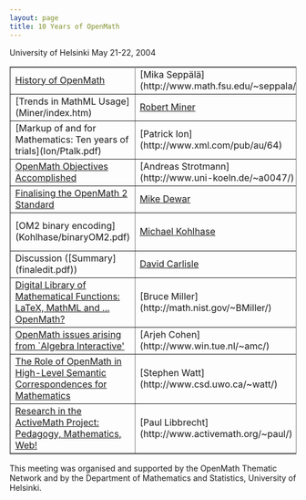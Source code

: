 ```yaml
---
layout: page
title: 10 Years of OpenMath
---
```


University of Helsinki
May 21-22, 2004






<table border="3mm" cellspacing="10" cellpadding="10" rules="all" frame="box"
       width="100%" summary="Presentations in PDF or HTML">
<COLGROUP>
<COL class="title" />
<COL class="name" />
<COL class="affiliation" />
</COLGROUP>

<tr>
<td>
<a href= "Seppala/slides.pdf">History of OpenMath</a>
</td>
<td>
[Mika Sepp&#228;l&#228;](http://www.math.fsu.edu/~seppala/)
</td>
<td> <a href=
"http://www.math.helsinki.fi/">University of Helsinki</a> and
<a href="http://www.math.fsu.edu/">Florida State
University</a>
</td>
</tr>

<tr>
<td>[Trends in MathML Usage](Miner/index.htm)</td>
<td> <a href="http://www.geomtech.com/company/press.html">Robert
Miner</a>
</td>
<td>[Design Science](http://www.dessci.com/en/)</td>
</tr>

<tr>
<td>[Markup of and for Mathematics: Ten years of trials](Ion/Ptalk.pdf) </td>
<td>
[Patrick Ion](http://www.xml.com/pub/au/64)
</td>
<td><a href=
"http://www.ams.org/">Mathematical Reviews</a>
</td>
</tr>

<tr>
<td><a href=
"Strotmann/OpenMath%20Objectives%20Accomplished.pdf">OpenMath
Objectives Accomplished</a>
</td>
<td>
[Andreas Strotmann](http://www.uni-koeln.de/~a0047/)</td>
<td>[University of Cologne](http://www.uni-koeln.de/)</td>
</tr>

<tr>
<td><a href=
"Dewar/OpenMath2-Helsinki.pdf">Finalising the OpenMath 2 Standard</a>
</td>
<td>
<a href=
"http://www.openmath.org/cocoon/openmath/index.html">Mike
Dewar</a></td>
<td>[NAG Ltd.](http://www.nag.co.uk/)</td>
</tr>

<tr>
<td>[OM2 binary encoding](Kohlhase/binaryOM2.pdf) </td>
<td> <a href="http://kwarc.info/kohlhase">Michael
Kohlhase</a></td>
<td>[IU Bremen](http://www.jacobs-university.de/)</td>
</tr>

<tr>
<td>Discussion ([Summary](finaledit.pdf))
<td>
<a href=
"http://www.dcarlisle.demon.co.uk/david/">David Carlisle</a></td>
<td>[NAG Ltd.](http://www.nag.co.uk/)</td>
</td>
</tr>

<tr>
<td> <a href="Miller/slides.pdf">Digital
Library of Mathematical Functions: LaTeX, MathML and ... OpenMath?</a>
</td>
<td>
[Bruce Miller](http://math.nist.gov/~BMiller/)</td>
<td>[NIST](http://www.nist.gov/)</td>
</tr>

<tr>
<td> <a href="Cohen/talkH.pdf">OpenMath
issues arising from `Algebra Interactive'</a>
</td>
<td>
[Arjeh Cohen](http://www.win.tue.nl/~amc/)</td>
<td><a href= "http://www.tue.nl/">TU/e</a></td>
</tr>

<tr>
<td> <a href="Watt/omrole.pdf">The Role of
OpenMath in High-Level Semantic Correspondences for Mathematics</a>
</td>
<td>
[Stephen Watt](http://www.csd.uwo.ca/~watt/)</td>
<td> [University of Western Ontario](http://www.uwo.ca/)</td>
</tr>

<tr>
<td><a href=
"Libbrecht/ActiveMath_Overview_2004.pdf">Research in the ActiveMath
Project: Pedagogy, Mathematics, Web!</a>
</td>
<td>
[Paul Libbrecht](http://www.activemath.org/~paul/)</td>
<td>[DFKI Saarbrucken](http://www.dfki.de/)</td>
</tr>
</table>




This meeting was organised and supported by the OpenMath Thematic Network
and by the Department of Mathematics and Statistics, University of
Helsinki.



